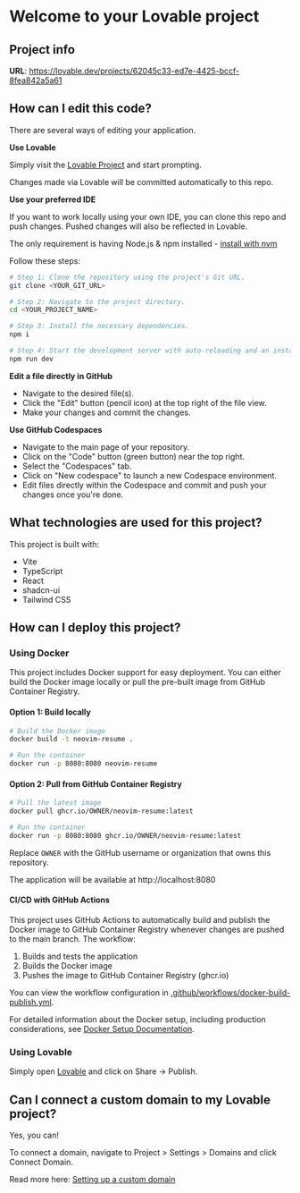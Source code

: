 # Welcome to your Lovable project

## Project info

**URL**: https://lovable.dev/projects/62045c33-ed7e-4425-bccf-8fea842a5a61

## How can I edit this code?

There are several ways of editing your application.

**Use Lovable**

Simply visit the [Lovable Project](https://lovable.dev/projects/62045c33-ed7e-4425-bccf-8fea842a5a61) and start prompting.

Changes made via Lovable will be committed automatically to this repo.

**Use your preferred IDE**

If you want to work locally using your own IDE, you can clone this repo and push changes. Pushed changes will also be reflected in Lovable.

The only requirement is having Node.js & npm installed - [install with nvm](https://github.com/nvm-sh/nvm#installing-and-updating)

Follow these steps:

```sh
# Step 1: Clone the repository using the project's Git URL.
git clone <YOUR_GIT_URL>

# Step 2: Navigate to the project directory.
cd <YOUR_PROJECT_NAME>

# Step 3: Install the necessary dependencies.
npm i

# Step 4: Start the development server with auto-reloading and an instant preview.
npm run dev
```

**Edit a file directly in GitHub**

- Navigate to the desired file(s).
- Click the "Edit" button (pencil icon) at the top right of the file view.
- Make your changes and commit the changes.

**Use GitHub Codespaces**

- Navigate to the main page of your repository.
- Click on the "Code" button (green button) near the top right.
- Select the "Codespaces" tab.
- Click on "New codespace" to launch a new Codespace environment.
- Edit files directly within the Codespace and commit and push your changes once you're done.

## What technologies are used for this project?

This project is built with:

- Vite
- TypeScript
- React
- shadcn-ui
- Tailwind CSS

## How can I deploy this project?

### Using Docker

This project includes Docker support for easy deployment. You can either build the Docker image locally or pull the pre-built image from GitHub Container Registry.

#### Option 1: Build locally

```sh
# Build the Docker image
docker build -t neovim-resume .

# Run the container
docker run -p 8080:8080 neovim-resume
```

#### Option 2: Pull from GitHub Container Registry

```sh
# Pull the latest image
docker pull ghcr.io/OWNER/neovim-resume:latest

# Run the container
docker run -p 8080:8080 ghcr.io/OWNER/neovim-resume:latest
```

Replace `OWNER` with the GitHub username or organization that owns this repository.

The application will be available at http://localhost:8080

#### CI/CD with GitHub Actions

This project uses GitHub Actions to automatically build and publish the Docker image to GitHub Container Registry whenever changes are pushed to the main branch. The workflow:

1. Builds and tests the application
2. Builds the Docker image
3. Pushes the image to GitHub Container Registry (ghcr.io)

You can view the workflow configuration in [.github/workflows/docker-build-publish.yml](./.github/workflows/docker-build-publish.yml).

For detailed information about the Docker setup, including production considerations, see [Docker Setup Documentation](./docs/docker-setup.md).

### Using Lovable

Simply open [Lovable](https://lovable.dev/projects/62045c33-ed7e-4425-bccf-8fea842a5a61) and click on Share -> Publish.

## Can I connect a custom domain to my Lovable project?

Yes, you can!

To connect a domain, navigate to Project > Settings > Domains and click Connect Domain.

Read more here: [Setting up a custom domain](https://docs.lovable.dev/tips-tricks/custom-domain#step-by-step-guide)
